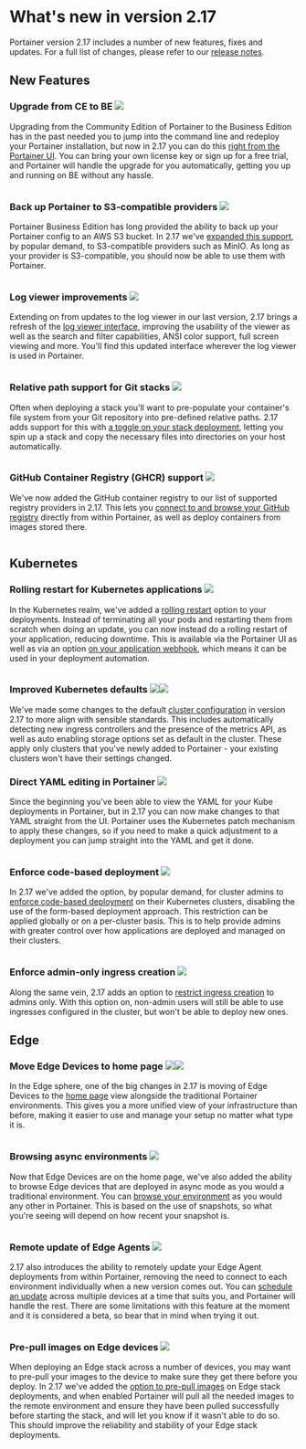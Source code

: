 # What's new in version 2.17

Portainer version 2.17 includes a number of new features, fixes and updates. For a full list of changes, please refer to our [release notes](release-notes.md).

## New Features

### Upgrade from CE to BE ![](.gitbook/assets/button\_ce.png)

Upgrading from the Community Edition of Portainer to the Business Edition has in the past needed you to jump into the command line and redeploy your Portainer installation, but now in 2.17 you can do this [right from the Portainer UI](start/upgrade/tobe/inapp.md). You can bring your own license key or sign up for a free trial, and Portainer will handle the upgrade for you automatically, getting you up and running on BE without any hassle.

<figure><img src=".gitbook/assets/2.17-whatsnew-cetobe.png" alt=""><figcaption></figcaption></figure>

### Back up Portainer to S3-compatible providers ![](.gitbook/assets/button\_be.png)

Portainer Business Edition has long provided the ability to back up your Portainer config to an AWS S3 bucket. In 2.17 we've [expanded this support](admin/settings/#backup-portainer), by popular demand, to S3-compatible providers such as MinIO. As long as your provider is S3-compatible, you should now be able to use them with Portainer.

<figure><img src=".gitbook/assets/2.17-whatsnew-s3backup.png" alt=""><figcaption></figcaption></figure>

### Log viewer improvements ![](.gitbook/assets/button\_be.png)

Extending on from updates to the log viewer in our last version, 2.17 brings a refresh of the [log viewer interface](user/docker/containers/logs.md), improving the usability of the viewer as well as the search and filter capabilities, ANSI color support, full screen viewing and more. You'll find this updated interface wherever the log viewer is used in Portainer.

<figure><img src=".gitbook/assets/2.17-whatsnew-logviewer.png" alt=""><figcaption></figcaption></figure>

### Relative path support for Git stacks ![](.gitbook/assets/button\_be.png)

Often when deploying a stack you'll want to pre-populate your container's file system from your Git repository into pre-defined relative paths. 2.17 adds support for this with [a toggle on your stack deployment](user/docker/stacks/add.md#relative-path-volumes), letting you spin up a stack and copy the necessary files into directories on your host automatically.

<figure><img src=".gitbook/assets/2.17-whatsnew-relativepath.png" alt=""><figcaption></figcaption></figure>

### GitHub Container Registry (GHCR) support ![](.gitbook/assets/button\_be.png)

We've now added the GitHub container registry to our list of supported registry providers in 2.17. This lets you [connect to and browse your GitHub registry](admin/registries/add/ghcr.md) directly from within Portainer, as well as deploy containers from images stored there.

<figure><img src=".gitbook/assets/2.17-whatsnew-ghcr.png" alt=""><figcaption></figcaption></figure>

## Kubernetes

### Rolling restart for Kubernetes applications ![](.gitbook/assets/button\_be.png)

In the Kubernetes realm, we've added a [rolling restart](user/kubernetes/applications/inspect.md#actions) option to your deployments. Instead of terminating all your pods and restarting them from scratch when doing an update, you can now instead do a rolling restart of your application, reducing downtime. This is available via the Portainer UI as well as via an option [on your application webhook](user/kubernetes/applications/webhooks.md), which means it can be used in your deployment automation.

<figure><img src=".gitbook/assets/2.17-k8s-applications-inspect-actions.png" alt=""><figcaption></figcaption></figure>

### Improved Kubernetes defaults ![](.gitbook/assets/button\_be.png)![](.gitbook/assets/button\_ce.png)

We've made some changes to the default [cluster configuration](user/kubernetes/cluster/setup.md) in version 2.17 to more align with sensible standards. This includes automatically detecting new ingress controllers and the presence of the metrics API, as well as auto enabling storage options set as default in the cluster. These apply only clusters that you've newly added to Portainer - your existing clusters won't have their settings changed.

### Direct YAML editing in Portainer ![](.gitbook/assets/button\_be.png)

Since the beginning you've been able to view the YAML for your Kube deployments in Portainer, but in 2.17 you can now make changes to that YAML straight from the UI. Portainer uses the Kubernetes patch mechanism to apply these changes, so if you need to make a quick adjustment to a deployment you can jump straight into the YAML and get it done.

<figure><img src=".gitbook/assets/2.17-k8s-applications-inspect-yaml.png" alt=""><figcaption></figcaption></figure>

### Enforce code-based deployment ![](.gitbook/assets/button\_be.png)

In 2.17 we've added the option, by popular demand, for cluster admins to [enforce code-based deployment](admin/settings/#deployment-options) on their Kubernetes clusters, disabling the use of the form-based deployment approach. This restriction can be applied globally or on a per-cluster basis. This is to help provide admins with greater control over how applications are deployed and managed on their clusters.

<figure><img src=".gitbook/assets/2.17-admin-settings-kubernetes-deploymentoptions.png" alt=""><figcaption></figcaption></figure>

### Enforce admin-only ingress creation ![](.gitbook/assets/button\_be.png)

Along the same vein, 2.17 adds an option to [restrict ingress creation](user/kubernetes/cluster/setup.md#only-allow-admins-to-deploy-ingresses) to admins only. With this option on, non-admin users will still be able to use ingresses configured in the cluster, but won't be able to deploy new ones.

## Edge

### Move Edge Devices to home page ![](.gitbook/assets/button\_be.png)![](.gitbook/assets/button\_ce.png)

In the Edge sphere, one of the big changes in 2.17 is moving of Edge Devices to the [home page](user/home.md) view alongside the traditional Portainer environments. This gives you a more unified view of your infrastructure than before, making it easier to use and manage your setup no matter what type it is.

<figure><img src=".gitbook/assets/2.17-home.png" alt=""><figcaption></figcaption></figure>

### Browsing async environments ![](.gitbook/assets/button\_be.png)

Now that Edge Devices are on the home page, we've also added the ability to browse Edge devices that are deployed in async mode as you would a traditional environment. You can [browse your environment](admin/settings/edge/devices/#browsing-your-edge-device) as you would any other in Portainer. This is based on the use of snapshots, so what you're seeing will depend on how recent your snapshot is.

<figure><img src=".gitbook/assets/2.17-home-rightoptions.png" alt=""><figcaption></figcaption></figure>

### Remote update of Edge Agents ![](.gitbook/assets/button\_be.png)

2.17 also introduces the ability to remotely update your Edge Agent deployments from within Portainer, removing the need to connect to each environment individually when a new version comes out. You can [schedule an update](admin/environments/update.md) across multiple devices at a time that suits you, and Portainer will handle the rest. There are some limitations with this feature at the moment and it is considered a beta, so bear that in mind when trying it out.

<figure><img src=".gitbook/assets/2.17-environments-update-list.png" alt=""><figcaption></figcaption></figure>

### Pre-pull images on Edge devices ![](.gitbook/assets/button\_be.png)

When deploying an Edge stack across a number of devices, you may want to pre-pull your images to the device to make sure they get there before you deploy. In 2.17 we've added the [option to pre-pull images](user/edge/stacks.md#pre-pull-images) on Edge stack deployments, and when enabled Portainer will pull all the needed images to the remote environment and ensure they have been pulled successfully before starting the stack, and will let you know if it wasn't able to do so. This should improve the reliability and stability of your Edge stack deployments.
